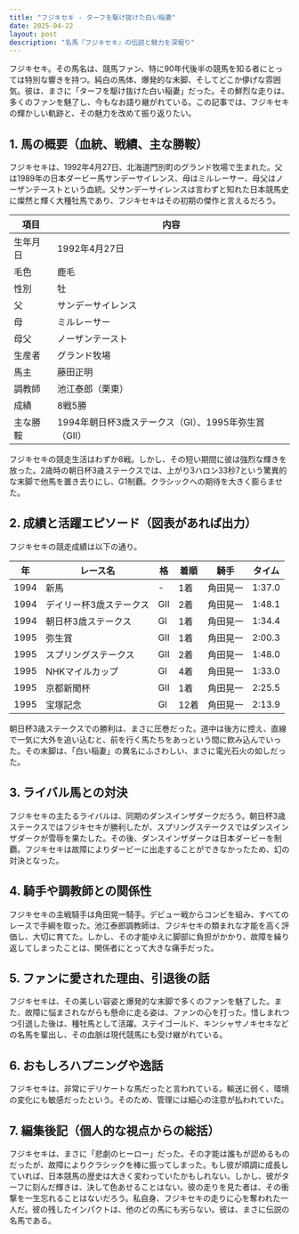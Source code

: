 ```yaml
---
title: "フジキセキ - ターフを駆け抜けた白い稲妻"
date: 2025-04-22
layout: post
description: "名馬『フジキセキ』の伝説と魅力を深堀り"
---
```


フジキセキ。その馬名は、競馬ファン、特に90年代後半の競馬を知る者にとっては特別な響きを持つ。純白の馬体、爆発的な末脚、そしてどこか儚げな雰囲気。彼は、まさに「ターフを駆け抜けた白い稲妻」だった。その鮮烈な走りは、多くのファンを魅了し、今もなお語り継がれている。この記事では、フジキセキの輝かしい軌跡と、その魅力を改めて振り返りたい。


## 1. 馬の概要（血統、戦績、主な勝鞍）

フジキセキは、1992年4月27日、北海道門別町のグランド牧場で生まれた。父は1989年の日本ダービー馬サンデーサイレンス、母はミルレーサー、母父はノーザンテーストという血統。父サンデーサイレンスは言わずと知れた日本競馬史に燦然と輝く大種牡馬であり、フジキセキはその初期の傑作と言えるだろう。

| 項目 | 内容 |
|---|---|
| 生年月日 | 1992年4月27日 |
| 毛色 | 鹿毛 |
| 性別 | 牡 |
| 父 | サンデーサイレンス |
| 母 | ミルレーサー |
| 母父 | ノーザンテースト |
| 生産者 | グランド牧場 |
| 馬主 | 藤田正明 |
| 調教師 | 池江泰郎（栗東） |
| 成績 | 8戦5勝 |
| 主な勝鞍 | 1994年朝日杯3歳ステークス（GI）、1995年弥生賞（GII） |

フジキセキの競走生活はわずか8戦。しかし、その短い期間に彼は強烈な輝きを放った。2歳時の朝日杯3歳ステークスでは、上がり3ハロン33秒7という驚異的な末脚で他馬を置き去りにし、G1制覇。クラシックへの期待を大きく膨らませた。


## 2. 成績と活躍エピソード（図表があれば出力）

フジキセキの競走成績は以下の通り。

| 年 | レース名 | 格 | 着順 | 騎手 | タイム |
|---|---|---|---|---|---|
| 1994 | 新馬 | - | 1着 | 角田晃一 | 1:37.0 |
| 1994 | デイリー杯3歳ステークス | GII | 2着 | 角田晃一 | 1:48.1 |
| 1994 | 朝日杯3歳ステークス | GI | 1着 | 角田晃一 | 1:34.4 |
| 1995 | 弥生賞 | GII | 1着 | 角田晃一 | 2:00.3 |
| 1995 | スプリングステークス | GII | 2着 | 角田晃一 | 1:48.0 |
| 1995 | NHKマイルカップ | GI | 4着 | 角田晃一 | 1:33.0 |
| 1995 | 京都新聞杯 | GII | 1着 | 角田晃一 | 2:25.5 |
| 1995 | 宝塚記念 | GI | 12着 | 角田晃一 | 2:13.9 |


朝日杯3歳ステークスでの勝利は、まさに圧巻だった。道中は後方に控え、直線で一気に大外を追い込むと、前を行く馬たちをあっという間に飲み込んでいった。その末脚は、「白い稲妻」の異名にふさわしい、まさに電光石火の如しだった。


## 3. ライバル馬との対決

フジキセキの主たるライバルは、同期のダンスインザダークだろう。朝日杯3歳ステークスではフジキセキが勝利したが、スプリングステークスではダンスインザダークが雪辱を果たした。その後、ダンスインザダークは日本ダービーを制覇。フジキセキは故障によりダービーに出走することができなかったため、幻の対決となった。


## 4. 騎手や調教師との関係性

フジキセキの主戦騎手は角田晃一騎手。デビュー戦からコンビを組み、すべてのレースで手綱を取った。池江泰郎調教師は、フジキセキの類まれな才能を高く評価し、大切に育てた。しかし、その才能ゆえに脚部に負担がかかり、故障を繰り返してしまったことは、関係者にとって大きな痛手だった。


## 5. ファンに愛された理由、引退後の話

フジキセキは、その美しい容姿と爆発的な末脚で多くのファンを魅了した。また、故障に悩まされながらも懸命に走る姿は、ファンの心を打った。惜しまれつつ引退した後は、種牡馬として活躍。ステイゴールド、キンシャサノキセキなどの名馬を輩出し、その血脈は現代競馬にも受け継がれている。


## 6. おもしろハプニングや逸話

フジキセキは、非常にデリケートな馬だったと言われている。輸送に弱く、環境の変化にも敏感だったという。そのため、管理には細心の注意が払われていた。


## 7. 編集後記（個人的な視点からの総括）

フジキセキは、まさに「悲劇のヒーロー」だった。その才能は誰もが認めるものだったが、故障によりクラシックを棒に振ってしまった。もし彼が順調に成長していれば、日本競馬の歴史は大きく変わっていたかもしれない。しかし、彼がターフに刻んだ輝きは、決して色あせることはない。彼の走りを見た者は、その衝撃を一生忘れることはないだろう。私自身、フジキセキの走りに心を奪われた一人だ。彼の残したインパクトは、他のどの馬にも劣らない。彼は、まさに伝説の名馬である。
